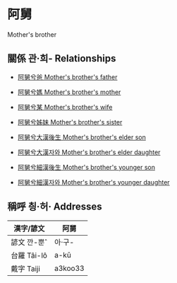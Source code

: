 # 阿舅
Mother's brother

## 關係 관·희- Relationships

- [阿舅兮爸 Mother's brother's father](member13.md)

- [阿舅兮媽 Mother's brother's mother](member14.md)

- [阿舅兮某 Mother's brother's wife](member51.md)

- [阿舅兮姊妹 Mother's brother's sister](member15.md)

- [阿舅兮大漢後生 Mother's brother's elder son](member47.md)

- [阿舅兮大漢자와 Mother's brother's elder daughter](member48.md)

- [阿舅兮細漢後生 Mother's brother's younger son](member49.md)

- [阿舅兮細漢자와 Mother's brother's younger daughter](member50.md)



## 稱呼 칑·허· Addresses

漢字/諺文 | 阿舅
--- | ---
諺文 깐-뿐ˆ | 아·구-
台羅 Tâi-lô | a-kū
戴字 Taiji | a3koo33


